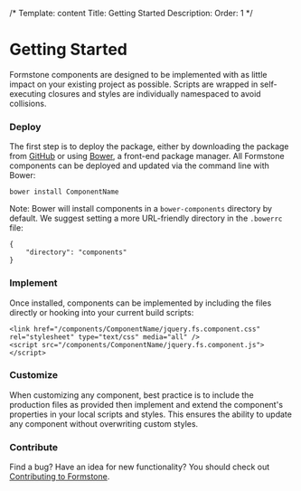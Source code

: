 /*
Template: content
Title: Getting Started
Description:
Order: 1
*/

# Getting Started

Formstone components are designed to be implemented with as little impact on your existing project as possible. Scripts are wrapped in self-executing closures and styles are individually namespaced to avoid collisions.

### Deploy

The first step is to deploy the package, either by downloading the package from [GitHub](http://www.github.com/) or using [Bower](http://bower.io/), a front-end package manager. All Formstone components can be deployed and updated via the command line with Bower:

<pre class="example"><code>bower install ComponentName</code></pre>

Note: Bower will install components in a <code>bower-components</code> directory by default. We suggest setting a more URL-friendly directory in the <code>.bowerrc</code> file:

<pre class="example"><code>{
	"directory": "components"
}</code></pre>

### Implement

Once installed, components can be implemented by including the files directly or hooking into your current build scripts:

<pre class="example"><code class="language-markup">&lt;link href="/components/ComponentName/jquery.fs.component.css" rel="stylesheet" type="text/css" media="all" /&gt;
&lt;script src="/components/ComponentName/jquery.fs.component.js"&gt;&lt;/script&gt;</code></pre>

### Customize

When customizing any component, best practice is to include the production files as provided then implement and extend the component's properties in your local scripts and styles. This ensures the ability to update any component without overwriting custom styles.

### Contribute

Find a bug? Have an idea for new functionality? You should check out [Contributing to Formstone](http://localhost:8888/formstone/about/contributing).